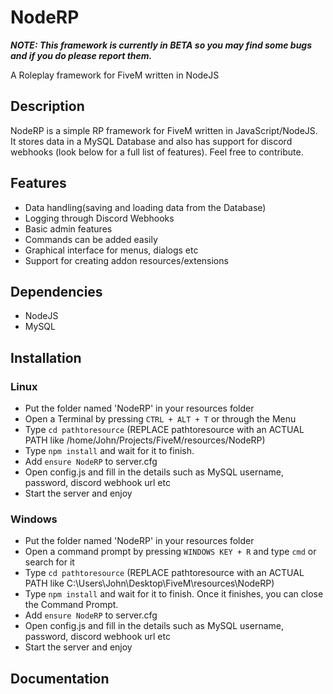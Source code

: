 # NodeRP
***NOTE: This framework is currently in BETA so you may find some bugs and if you do please report them.***

A Roleplay framework for FiveM written in NodeJS


## Description
NodeRP is a simple RP framework for FiveM written in JavaScript/NodeJS. It stores data in a MySQL Database and also has support for discord webhooks (look below for a full list of features). Feel free to contribute.

## Features
- Data handling(saving and loading data from the Database)
- Logging through Discord Webhooks
- Basic admin features
- Commands can be added easily
- Graphical interface for menus, dialogs etc
- Support for creating addon resources/extensions

## Dependencies
- NodeJS
- MySQL

## Installation
### Linux
- Put the folder named 'NodeRP' in your resources folder
- Open a Terminal by pressing `CTRL + ALT + T` or through the Menu
- Type `cd pathtoresource` (REPLACE pathtoresource with an ACTUAL PATH like /home/John/Projects/FiveM/resources/NodeRP)
- Type `npm install` and wait for it to finish.
- Add `ensure NodeRP` to server.cfg
- Open config.js and fill in the details such as MySQL username, password, discord webhook url etc
- Start the server and enjoy

### Windows
- Put the folder named 'NodeRP' in your resources folder
- Open a command prompt by pressing `WINDOWS KEY + R` and type `cmd` or search for it
- Type `cd pathtoresource` (REPLACE pathtoresource with an ACTUAL PATH like C:\Users\John\Desktop\FiveM\resources\NodeRP)
- Type `npm install` and wait for it to finish. Once it finishes, you can close the Command Prompt.
- Add `ensure NodeRP` to server.cfg
- Open config.js and fill in the details such as MySQL username, password, discord webhook url etc
- Start the server and enjoy

## Documentation

